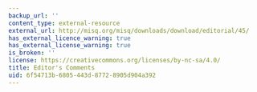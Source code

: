 ```yaml
---
backup_url: ''
content_type: external-resource
external_url: http://misq.org/misq/downloads/download/editorial/45/
has_external_licence_warning: true
has_external_license_warning: true
is_broken: ''
license: https://creativecommons.org/licenses/by-nc-sa/4.0/
title: Editor's Comments
uid: 6f54713b-6805-443d-8772-8905d904a392
---
```

